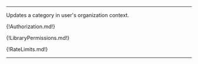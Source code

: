 ---

Updates a category in user's organization context.

{!Authorization.md!}

{!LibraryPermissions.md!}

{!RateLimits.md!}

---